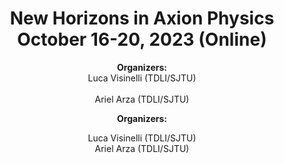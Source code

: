 <h1 align="center">New Horizons in Axion Physics <br>October 16-20, 2023 (Online)</br></h1>
<p align="center"><B>Organizers:</B><br>Luca Visinelli (TDLI/SJTU)</br><br>Ariel Arza (TDLI/SJTU)</br></p>
<p align="center"><B>Organizers:</B></p>
<p align="center">Luca Visinelli (TDLI/SJTU)<br>Ariel Arza (TDLI/SJTU)</br></p>

